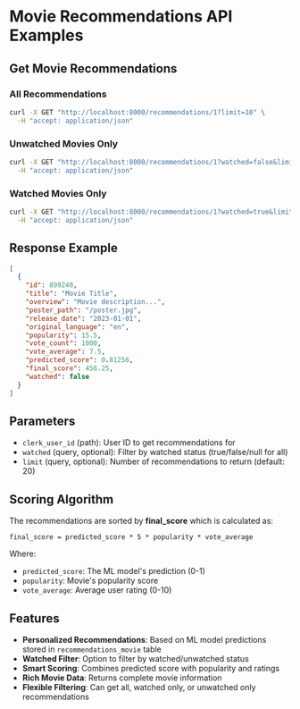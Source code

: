 # Movie Recommendations API Examples

## Get Movie Recommendations

### All Recommendations
```bash
curl -X GET "http://localhost:8000/recommendations/1?limit=10" \
  -H "accept: application/json"
```

### Unwatched Movies Only
```bash
curl -X GET "http://localhost:8000/recommendations/1?watched=false&limit=10" \
  -H "accept: application/json"
```

### Watched Movies Only
```bash
curl -X GET "http://localhost:8000/recommendations/1?watched=true&limit=10" \
  -H "accept: application/json"
```

## Response Example
```json
[
  {
    "id": 899248,
    "title": "Movie Title",
    "overview": "Movie description...",
    "poster_path": "/poster.jpg",
    "release_date": "2023-01-01",
    "original_language": "en",
    "popularity": 15.5,
    "vote_count": 1000,
    "vote_average": 7.5,
    "predicted_score": 0.81256,
    "final_score": 456.25,
    "watched": false
  }
]
```

## Parameters

- `clerk_user_id` (path): User ID to get recommendations for
- `watched` (query, optional): Filter by watched status (true/false/null for all)
- `limit` (query, optional): Number of recommendations to return (default: 20)

## Scoring Algorithm

The recommendations are sorted by **final_score** which is calculated as:
```
final_score = predicted_score * 5 * popularity * vote_average
```

Where:
- `predicted_score`: The ML model's prediction (0-1)
- `popularity`: Movie's popularity score
- `vote_average`: Average user rating (0-10)

## Features

- **Personalized Recommendations**: Based on ML model predictions stored in `recommendations_movie` table
- **Watched Filter**: Option to filter by watched/unwatched status
- **Smart Scoring**: Combines predicted score with popularity and ratings
- **Rich Movie Data**: Returns complete movie information
- **Flexible Filtering**: Can get all, watched only, or unwatched only recommendations 
